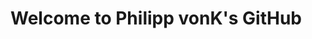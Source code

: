 # Welcome to Philipp vonK's GitHub


<!--


#### Active projects:
- Contributing to OpenSource
- Game Developement
- BugBounty
- 


#### Currently learning:
- Cyber Security
- Game developement


-->
